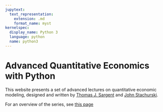 ```yaml
---
jupytext:
  text_representation:
    extension: .md
    format_name: myst
kernelspec:
  display_name: Python 3
  language: python
  name: python3
---
```


# Advanced Quantitative Economics with Python

This website presents a set of advanced lectures on quantitative economic modeling, designed and written by
[Thomas J. Sargent](http://www.tomsargent.com/) and [John Stachurski](http://johnstachurski.net/).

For an overview of the series, see [this page](https://quantecon.org/python-lectures/)

```{tableofcontents}
```

